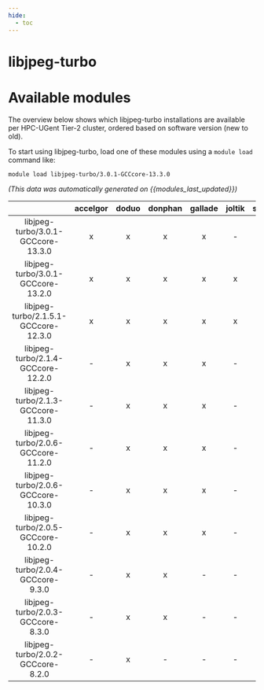 ```yaml
---
hide:
  - toc
---
```


libjpeg-turbo
=============

# Available modules


The overview below shows which libjpeg-turbo installations are available per HPC-UGent Tier-2 cluster, ordered based on software version (new to old).

To start using libjpeg-turbo, load one of these modules using a `module load` command like:

```shell
module load libjpeg-turbo/3.0.1-GCCcore-13.3.0
```

*(This data was automatically generated on {{modules_last_updated}})*  

| |accelgor|doduo|donphan|gallade|joltik|shinx|skitty|
| :---: | :---: | :---: | :---: | :---: | :---: | :---: | :---: |
|libjpeg-turbo/3.0.1-GCCcore-13.3.0|x|x|x|x|-|x|x|
|libjpeg-turbo/3.0.1-GCCcore-13.2.0|x|x|x|x|x|x|x|
|libjpeg-turbo/2.1.5.1-GCCcore-12.3.0|x|x|x|x|x|x|x|
|libjpeg-turbo/2.1.4-GCCcore-12.2.0|-|x|x|x|-|x|-|
|libjpeg-turbo/2.1.3-GCCcore-11.3.0|-|x|x|x|-|x|-|
|libjpeg-turbo/2.0.6-GCCcore-11.2.0|-|x|x|x|-|-|-|
|libjpeg-turbo/2.0.6-GCCcore-10.3.0|-|x|x|x|-|-|-|
|libjpeg-turbo/2.0.5-GCCcore-10.2.0|-|x|x|x|-|-|-|
|libjpeg-turbo/2.0.4-GCCcore-9.3.0|-|x|x|-|-|-|-|
|libjpeg-turbo/2.0.3-GCCcore-8.3.0|-|x|x|-|-|-|-|
|libjpeg-turbo/2.0.2-GCCcore-8.2.0|-|x|-|-|-|-|-|
